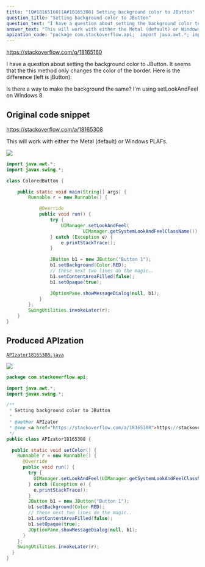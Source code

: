 ```yaml
---
title: "[Q#18165160][A#18165308] Setting background color to JButton"
question_title: "Setting background color to JButton"
question_text: "I have a question about setting the background color to JButton. It seems that the this method only changes the color of the border. Here is the difference (left is jButton):  Is there a way to make the background the same? I'm using setLookAndFeel on Windows 8."
answer_text: "This will work with either the Metal (default) or Windows PLAFs."
apization_code: "package com.stackoverflow.api;  import java.awt.*; import javax.swing.*;  /**  * Setting background color to JButton  *  * @author APIzator  * @see <a href=\"https://stackoverflow.com/a/18165308\">https://stackoverflow.com/a/18165308</a>  */ public class APIzator18165308 {    public static void setColor() {     Runnable r = new Runnable() {       @Override       public void run() {         try {           UIManager.setLookAndFeel(UIManager.getSystemLookAndFeelClassName());         } catch (Exception e) {           e.printStackTrace();         }         JButton b1 = new JButton(\"Button 1\");         b1.setBackground(Color.RED);         // these next two lines do the magic..         b1.setContentAreaFilled(false);         b1.setOpaque(true);         JOptionPane.showMessageDialog(null, b1);       }     };     SwingUtilities.invokeLater(r);   } }"
---
```


https://stackoverflow.com/q/18165160

I have a question about setting the background color to JButton.
It seems that the this method only changes the color of the border. Here is the difference (left is jButton):

Is there a way to make the background the same?
I&#x27;m using setLookAndFeel on Windows 8.



## Original code snippet

https://stackoverflow.com/a/18165308

This will work with either the Metal (default) or Windows PLAFs.

<div class="code-logo"><img src="/stackoverflow.png" /></div>

```java
import java.awt.*;
import javax.swing.*;

class ColoredButton {

    public static void main(String[] args) {
        Runnable r = new Runnable() {

            @Override
            public void run() {
                try {
                    UIManager.setLookAndFeel(
                            UIManager.getSystemLookAndFeelClassName());
                } catch (Exception e) {
                    e.printStackTrace();
                }

                JButton b1 = new JButton("Button 1");
                b1.setBackground(Color.RED);
                // these next two lines do the magic..
                b1.setContentAreaFilled(false);
                b1.setOpaque(true);

                JOptionPane.showMessageDialog(null, b1);
            }
        };
        SwingUtilities.invokeLater(r);
    }
}
```

## Produced APIzation

[`APIzator18165308.java`](https://github.com/pasqualesalza/apization-temp/raw/main/data/search/APIzator18165308.java)

<div class="code-logo"><img src="/apizator.png" /></div>

```java
package com.stackoverflow.api;

import java.awt.*;
import javax.swing.*;

/**
 * Setting background color to JButton
 *
 * @author APIzator
 * @see <a href="https://stackoverflow.com/a/18165308">https://stackoverflow.com/a/18165308</a>
 */
public class APIzator18165308 {

  public static void setColor() {
    Runnable r = new Runnable() {
      @Override
      public void run() {
        try {
          UIManager.setLookAndFeel(UIManager.getSystemLookAndFeelClassName());
        } catch (Exception e) {
          e.printStackTrace();
        }
        JButton b1 = new JButton("Button 1");
        b1.setBackground(Color.RED);
        // these next two lines do the magic..
        b1.setContentAreaFilled(false);
        b1.setOpaque(true);
        JOptionPane.showMessageDialog(null, b1);
      }
    };
    SwingUtilities.invokeLater(r);
  }
}

```